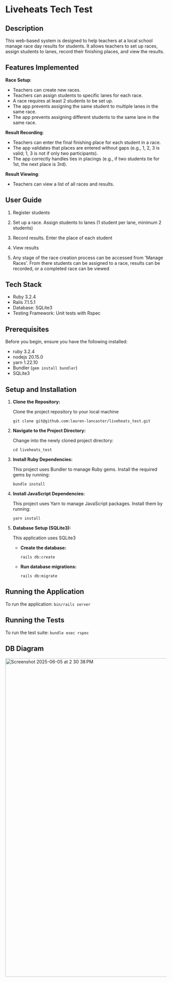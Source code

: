 # Liveheats Tech Test

## Description

This web-based system is designed to help teachers at a local school manage race day results for students. It allows teachers to set up races, assign students to lanes, record their finishing places, and view the results.

## Features Implemented

**Race Setup**:
* Teachers can create new races.
* Teachers can assign students to specific lanes for each race.
* A race requires at least 2 students to be set up.
* The app prevents assigning the same student to multiple lanes in the same race.
* The app prevents assigning different students to the same lane in the same race.
  
**Result Recording**:
* Teachers can enter the final finishing place for each student in a race.
* The app validates that places are entered without gaps (e.g., 1, 2, 3 is valid; 1, 3 is not if only two participants).
* The app correctly handles ties in placings (e.g., if two students tie for 1st, the next place is 3rd).
  
**Result Viewing**:
* Teachers can view a list of all races and results.

## User Guide

1. Register students
2. Set up a race. Assign students to lanes (1 student per lane, minimum 2 students)
3. Record results. Enter the place of each student
4. View results

5. Any stage of the race creation process can be accessed from 'Manage Races'. From there students can be assigned to a race, results can be recorded, or a completed race can be viewed

## Tech Stack

* Ruby 3.2.4
* Rails 7.1.5.1
* Database: SQLite3
* Testing Framework: Unit tests with Rspec

## Prerequisites

Before you begin, ensure you have the following installed:
* ruby 3.2.4
* nodejs 20.15.0
* yarn 1.22.10
* Bundler (`gem install bundler`)
* SQLite3

## Setup and Installation

1.  **Clone the Repository:**

    Clone the project repository to your local machine
    ```
    git clone git@github.com:lauren-lancaster/liveheats_test.git
    ```
3.  **Navigate to the Project Directory:**

    Change into the newly cloned project directory:

    ```
    cd liveheats_test
    ```
5.  **Install Ruby Dependencies:**

    This project uses Bundler to manage Ruby gems. Install the required gems by running:

    ```
    bundle install
    ```
7.  **Install JavaScript Dependencies:**

    This project uses Yarn to manage JavaScript packages. Install them by running:

    ```
    yarn install
    ```
9.  **Database Setup (SQLite3):**

    This application uses SQLite3

    * **Create the database:** 
        ```
        rails db:create
        ```

    * **Run database migrations:** 
        ```
        rails db:migrate
        ```

## Running the Application

To run the application:
`bin/rails server`

## Running the Tests

To run the test suite:
`bundle exec rspec`

## DB Diagram

<img width="995" alt="Screenshot 2025-06-05 at 2 30 38 PM" src="https://github.com/user-attachments/assets/30fb6b01-84e7-4787-af7b-2fb6d5be9f6e" />


